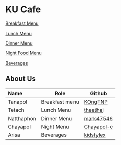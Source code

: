 # KU Cafe

[Breakfast Menu](https://github.com/theethaj/ku-cafe/blob/master/Menu.md#breakfast-menu)

[Lunch Menu](https://github.com/theethaj/ku-cafe/blob/master/Menu.md#lunch-menu)

[Dinner Menu](https://github.com/theethaj/ku-cafe/blob/master/Menu.md#dinner-menu)

[Night Food Menu](https://github.com/theethaj/ku-cafe/blob/master/Menu.md#night-food-menu)

[Beverages](https://github.com/theethaj/ku-cafe/blob/master/Menu.md#beverages)


## About Us

| Name      | Role      | Github   |
|:----------|-----------|----------|
|Tanapol|Breakfast menu| [KOngTNP](https://github.com/kongtnp) |
| Tetach    | Lunch Menu| [theethaj](https://github.com/theethaj) |
|Natthaphon|Dinner Menu| [mark47546](https://github.com/mark47546) |
| Chayapol | Night Menu| [Chayapol-c](https://github.com/Chayapol-c) |
| Arisa | Beverages | [kidstylex](https://github.com/kidstylex)|

